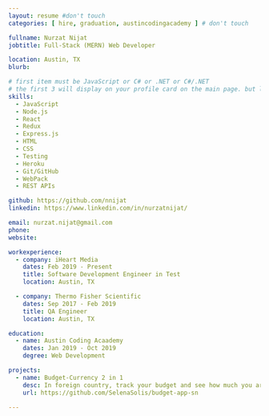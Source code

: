 ```yaml
---
layout: resume #don't touch
categories: [ hire, graduation, austincodingacademy ] # don't touch

fullname: Nurzat Nijat
jobtitle: Full-Stack (MERN) Web Developer

location: Austin, TX
blurb:

# first item must be JavaScript or C# or .NET or C#/.NET
# the first 3 will display on your profile card on the main page. but list as many as you want, they will be all be visible on your individual profile page
skills:
  - JavaScript
  - Node.js
  - React
  - Redux
  - Express.js
  - HTML
  - CSS
  - Testing
  - Heroku
  - Git/GitHub
  - WebPack
  - REST APIs

github: https://github.com/nnijat
linkedin: https://www.linkedin.com/in/nurzatnijat/

email: nurzat.nijat@gmail.com
phone: 
website:

workexperience:
  - company: iHeart Media
    dates: Feb 2019 - Present
    title: Software Development Engineer in Test
    location: Austin, TX

  - company: Thermo Fisher Scientific
    dates: Sep 2017 - Feb 2019
    title: QA Engineer
    location: Austin, TX

education:
  - name: Austin Coding Acaademy
    dates: Jan 2019 - Oct 2019
    degree: Web Development

projects:
  - name: Budget-Currency 2 in 1
    desc: In foreign country, track your budget and see how much you are spending in your country currency
    url: https://github.com/SelenaSolis/budget-app-sn

---
```

